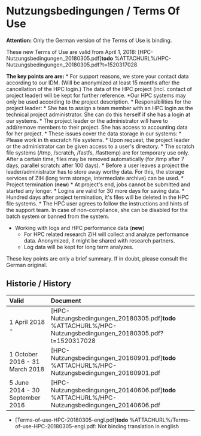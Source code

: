 # Nutzungsbedingungen / Terms Of Use

**Attention:** Only the German version of the Terms of Use is binding.

These new Terms of Use are valid from April 1, 2018:
[HPC-Nutzungsbedingungen_20180305.pdf]**todo** %ATTACHURL%/HPC-Nutzungsbedingungen_20180305.pdf?t=1520317028

**The key points are are:** \* For support reasons, we store your contact data according to our IDM.
(Will be anonymized at least 15 months after the cancellation of the HPC login.) The data of the HPC
project (incl. contact of project leader) will be kept for further reference. \*Our HPC systems may
only be used according to the project description. \* Responsibilities for the project leader: \*
She has to assign a team member with an HPC login as the technical project administrator. She can do
this herself if she has a login at our systems. \* The project leader or the administrator will have
to add/remove members to their project. She has access to accounting data for her project. \* These
issues cover the data storage in our systems: \* Please work in th escratch file systems. \* Upon
request, the project leader or the administrator can be given access to a user's directory.  \* The
scratch file systems (/tmp, /scratch, /fastfs, /fasttemp) are for temporary use only. After a
certain time, files may be removed automatically (for /tmp after 7 days, parallel scratch: after 100
days).  \* Before a user leaves a project the leader/administrator has to store away worthy data.
For this, the storage services of ZIH (long term storage, intermediate archive) can be used. \*
Project termination (**new**) \* At project's end, jobs cannot be submitted and started any longer.
\* Logins are valid for 30 more days for saving data. \* Hundred days after project termination,
it's files will be deleted in the HPC file systems. \* The HPC user agrees to follow the
instructions and hints of the support team. In case of non-compliance, she can be disabled for the
batch system or banned from the system.

- Working with logs and HPC performance data (**new**)
  - For HPC related research ZIH will collect and analyze
    performance data. Anonymized, it might be shared with research partners.
  - Log data will be kept for long term analyzes.

These key points are only a brief summary. If in doubt, please consult the German original.

## Historie / History

| Valid                           | Document                                                                                              |
|:--------------------------------|:------------------------------------------------------------------------------------------------------|
| 1 April 2018 -                  | [HPC-Nutzungsbedingungen_20180305.pdf]**todo** %ATTACHURL%/HPC-Nutzungsbedingungen_20180305.pdf?t=1520317028 |
| 1 October 2016 - 31 March 2018  | [HPC-Nutzungsbedingungen_20160901.pdf]**todo** %ATTACHURL%/HPC-Nutzungsbedingungen_20160901.pdf              |
| 5 June 2014 - 30 September 2016 | [HPC-Nutzungsbedingungen_20140606.pdf]**todo** %ATTACHURL%/HPC-Nutzungsbedingungen_20140606.pdf              |

-   [Terms-of-use-HPC-20180305-engl.pdf]**todo** %ATTACHURL%/Terms-of-use-HPC-20180305-engl.pdf:
    Not binding translation in english
